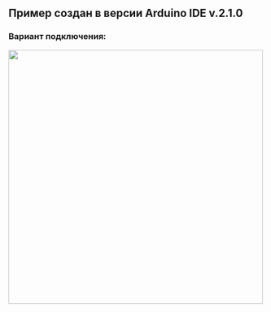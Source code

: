 ## Пример создан в версии Arduino IDE v.2.1.0

### Вариант подключения:

<img align="center" width=500 src="https://github.com/MelexinVN/bs_kombo/blob/main/software/examples/Arduino/arduino_test_master/arduino%2Bnrf24l01_example_bb.png" />
